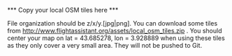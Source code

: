 *** Copy your local OSM tiles here ***

File organization should be z/x/y.[jpg|png].
You can download some tiles from http://www.flightassistant.org/assets/local_osm_tiles.zip .
You should center your map on lat = 43.685278, lon = 3.928889 when using these tiles as they only cover a very small area.
They will not be pushed to Git.